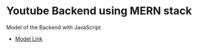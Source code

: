 # Youtube Backend using MERN stack

Model of the Backend with JavaScript 
- [Model Link](https://app.eraser.io/workspace/YtPqZ1VogxGy1jzIDkzj)